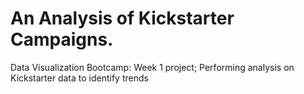 # An Analysis of Kickstarter Campaigns.
Data Visualization Bootcamp: Week 1 project; Performing analysis on Kickstarter data to identify trends

